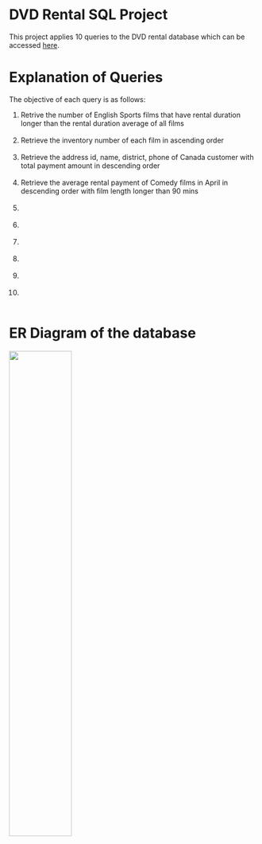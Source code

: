 # DVD Rental SQL Project
This project applies 10 queries to the DVD rental database which can be accessed <a href ="https://www.postgresqltutorial.com/postgresql-getting-started/postgresql-sample-database/">here</a>.

# Explanation of Queries
The objective of each query is as follows:
<ol>
  <li>Retrive the number of English Sports films that have rental duration longer than 
the rental duration average of all films</li><br>
  <li>Retrieve the inventory number of each film in ascending order</li><br>
  <li>Retrieve the address id, name, district, phone of Canada customer with total payment amount in descending order</li><br>
  <li>Retrieve the average rental payment of Comedy films in April in descending order with film length longer than 90 mins</li><br>
  <li></li><br>
  <li></li><br>
  <li></li><br>
  <li></li><br>
  <li></li><br>
  <li></li><br>
</ol>

# ER Diagram of the database
<img src ="https://github.com/MabelChan2023/DVD-Rental-SQL/assets/141039280/9210009d-3e13-47ec-8421-f4ff3fa3a863" width="50%" height="50%">
